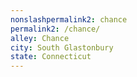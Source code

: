 ```yaml
---
﻿nonslashpermalink2: chance
permalink2: /chance/
alley: Chance
city: South Glastonbury
state: Connecticut
---
```

